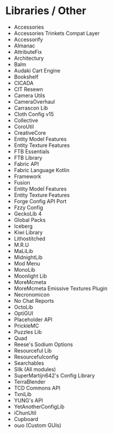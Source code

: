 # Libraries / Other

- Accessories
- Accessories Trinkets Compat Layer
- Accessorify
- Almanac
- AttributeFix
- Architectury
- Balm
- Audaki Cart Engine
- Bookshelf
- CICADA
- CIT Resewn
- Camera Utils
- CameraOverhaul
- Carrascon Lib
- Cloth Config v15
- Collective
- CoroUtil
- CreativeCore
- Entity Model Features
- Entity Texture Features
- FTB Essentials
- FTB Library
- Fabric API
- Fabric Language Kotlin
- Framework
- Fusion
- Entity Model Features
- Entity Texture Features
- Forge Config API Port
- Fzzy Config
- GeckoLib 4
- Global Packs
- Iceberg
- Kiwi Library
- Lithostitched
- M\.R\.U
- MaLiLib
- MidnightLib
- Mod Menu
- MonoLib
- Moonlight Lib
- MoreMcmeta
- MoreMcmeta Emissive Textures Plugin
- Necronomicon
- No Chat Reports
- OctoLib
- OptiGUI
- Placeholder API
- PrickleMC
- Puzzles Lib
- Quad
- Reese's Sodium Options
- Resourceful Lib
- Resourcefulconfig
- Searchables
- Silk \(All modules\)
- SuperMartijn642's Config Library
- TerraBlender
- TCD Commons API
- TxniLib
- YUNG's API
- YetAnotherConfigLib
- iChunUtil
- Cupboard
- oωo (Custom GUIs)
